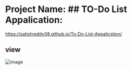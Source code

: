 # Project Name: ## TO-Do List Appalication:

https://satishreddy08.github.io/To-Do-List-Appalicstion/
## view
![image](https://github.com/user-attachments/assets/8536812c-d5b1-4771-bfb4-394abffec332)

